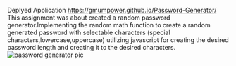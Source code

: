 Deplyed Application https://gmumpower.github.io/Password-Generator/
<br>
This assignment was about created a random password generator.Implementing the random math function to create a random generated password with selectable characters (special characters,lowercase,uppercase) utilizing javascript for creating the desired password length and creating it to the desired characters.![password generator pic](https://user-images.githubusercontent.com/60993926/154732525-c445ee1a-1a62-46b0-a3a2-1c50612c211b.png)
